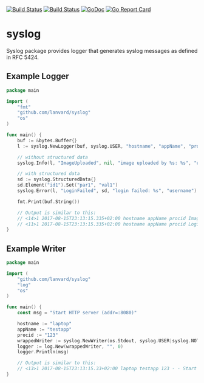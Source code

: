 [![Build Status](https://travis-ci.org/szxp/syslog.svg?branch=master)](https://travis-ci.org/szxp/syslog)
[![Build Status](https://ci.appveyor.com/api/projects/status/github/szxp/syslog?branch=master&svg=true)](https://ci.appveyor.com/project/szxp/syslog)
[![GoDoc](https://godoc.org/github.com/lanvard/syslog?status.svg)](https://godoc.org/github.com/lanvard/syslog)
[![Go Report Card](https://goreportcard.com/badge/github.com/lanvard/syslog)](https://goreportcard.com/report/github.com/lanvard/syslog)

# syslog
Syslog package provides logger that generates syslog 
messages as defined in RFC 5424.

## Example Logger
```go
package main

import (
	"fmt"
	"github.com/lanvard/syslog"
	"os"
)

func main() {
	buf := &bytes.Buffer{}
	l := syslog.NewLogger(buf, syslog.USER, "hostname", "appName", "procid")

	// without structured data
	syslog.Info(l, "ImageUploaded", nil, "image uploaded by %s: %s", "username", "image.jpg")

	// with structured data
	sd := syslog.StructuredData{}
	sd.Element("id1").Set("par1", "val1")
	syslog.Error(l, "LoginFailed", sd, "login failed: %s", "username")

	fmt.Print(buf.String())

	// Output is similar to this:
	// <14>1 2017-08-15T23:13:15.335+02:00 hostname appName procid ImageUploaded - image uploaded by username: image.jpg
	// <11>1 2017-08-15T23:13:15.335+02:00 hostname appName procid LoginFailed [id1 par1="val1"] login failed: username
}	
```


## Example Writer
```go
package main

import (
	"github.com/lanvard/syslog"
	"log"
	"os"
)

func main() {
	const msg = "Start HTTP server (addr=:8080)"

	hostname := "laptop"
	appName := "testapp"
	procid := "123"
	wrappedWriter := syslog.NewWriter(os.Stdout, syslog.USER|syslog.NOTICE, hostname, appName, procid)
	logger := log.New(wrappedWriter, "", 0)
	logger.Println(msg)

	// Output is similar to this:
	// <13>1 2017-08-15T23:13:15.33+02:00 laptop testapp 123 - - Start HTTP server (addr=:8080)
}
```


